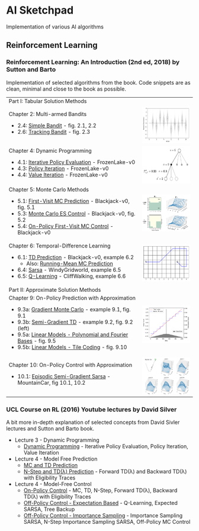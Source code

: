 # AI Sketchpad

Implementation of various AI algorithms




## Reinforcement Learning

### Reinforcement Learning: An Introduction (2nd ed, 2018) by Sutton and Barto

Implementation of selected algorithms from the book. Code snippets are as clean, minimal and close to the book as possible.

<table>
  <tr><td> Part I: Tabular Solution Methods <td/></tr>
 
  <tr>
    <td>
      <div>
        Chapter 2: Multi-armed Bandits
        <ul>
          <li> 2.4: <a href="RL_An_Introduction_2018/0204_Simple_Bandit.ipynb">Simple Bandit</a> - fig. 2.1, 2.2 </li>
          <li> 2.6: <a href="RL_An_Introduction_2018/0206_Tracking_Bandit.ipynb"> Tracking Bandit</a> - fig. 2.3 </li>
        </ul>
      </div>
    </td>
    <td style="border-color: white;">
      <img height="100" src="RL_An_Introduction_2018/assets/fig_0201.png"/>
    </td>
  </tr>

  <tr>
    <td>
      <div>
        Chapter 4: Dynamic Programming
        <ul>
          <li> 4.1: <a href="RL_An_Introduction_2018/0401_Iterative_Policy_Evaluation.ipynb">Iterative Policy Evaluation</a> - FrozenLake-v0 <!--gw 4.1 --> </li>
          <li> 4.3: <a href="RL_An_Introduction_2018/0403_Policy_Iteration.ipynb">Policy Iteration</a> - FrozenLake-v0 <!--gw, car-re, e4.2 f4.2 --> </li>
          <li> 4.4: <a href="RL_An_Introduction_2018/0404_Value_Iteration.ipynb">Value Iteration</a> - FrozenLake-v0 <!-- gambler problem, fig 4.3 --> </li>
        </ul>
      </div>
    </td>
    <td style="border-color: white;">
      <img height="100" src="RL_An_Introduction_2018/assets/0401_model_diagram.png"/>
    </td>
  </tr>
  
  
  <tr>
    <td>
      <div>
        Chapter 5: Monte Carlo Methods
        <ul>
          <li> 5.1: <a href="RL_An_Introduction_2018/0501_First_Visit_MC_Prediction.ipynb">First-Visit MC Prediction</a> - Blackjack-v0, fig. 5.1 </li>
          <li> 5.3: <a href="RL_An_Introduction_2018/0503_Monte_Carlo_ES_Control.ipynb">Monte Carlo ES Control</a> - Blackjack-v0, fig. 5.2 </li>
          <li> 5.4: <a href="RL_An_Introduction_2018/0504_On_Policy_First_Visit_MC_Control.ipynb">On-Policy First-Visit MC Control</a> - Blackjack-v0 </li>
        </ul>
      </div>
    </td>
    <td style="border-color: white;">
      <img height="100" src="RL_An_Introduction_2018/assets/fig_0503.png"/>
    </td>
  </tr>
  
  <tr>
    <td>
      <div>
        Chapter 6: Temporal-Difference Learning
        <ul>
          <li> 6.1: <a href="RL_An_Introduction_2018/0601_TD_Prediction.ipynb">TD Prediction</a> - Blackjack-v0, example 6.2 
              <ul><li> Also: <a href="RL_An_Introduction_2018/0601_TD_Prediction.ipynb">Running-Mean MC Prediction</a> </li></ul>
          </li>
          <li> 6.4: <a href="RL_An_Introduction_2018/0604_Sarsa.ipynb">Sarsa</a> - WindyGridworld, example 6.5 </li>
          <li> 6.5: <a href="RL_An_Introduction_2018/0605_Q_Learning.ipynb">Q-Learning</a> - CliffWalking, example 6.6 </li>
        </ul>
      </div>
    </td>
    <td style="border-color: white;">
      <img height="100" src="RL_An_Introduction_2018/assets/fig_0604a.png"/>
    </td>
  </tr>

  <tr><td> Part II: Approximate Solution Methods <td/></tr>
  
  <tr>
    <td>
      <div>
        Chapter 9: On-Policy Prediction with Approximation
        <ul>
          <li> 9.3a: <a href="RL_An_Introduction_2018/0903a_Gradient_MC.ipynb">Gradient Monte Carlo</a> - example 9.1, fig. 9.1 <!-- calc "true" --> </li>
          <li> 9.3b: <a href="RL_An_Introduction_2018/0903b_Semi_Gradient_TD.ipynb">Semi-Gradient TD</a> - example 9.2, fig. 9.2 (left) </li>
          <li> 9.5a: <a href="RL_An_Introduction_2018/0905a_LM_Poly_Fourier.ipynb">Linear Models - Polynomial and Fourier Bases</a> - fig. 9.5 </li>
          <li> 9.5b: <a href="RL_An_Introduction_2018/0905b_LM_Tile_Coding.ipynb">Linear Models - Tile Coding</a> - fig. 9.10 </li>
        </ul>
      </div>
    </td>
    <td style="border-color: white;">
      <img height="100" src="RL_An_Introduction_2018/assets/fig_0901.png"/>
    </td>
  </tr>
  
  <tr>
    <td>
      <div>
        Chapter 10: On-Policy Control with Approximation
        <ul>
          <li> 10.1: <a href="RL_An_Introduction_2018/1001_Episodic_Semi_Gradient_Sarsa.ipynb">Episodic Semi-Gradient Sarsa</a> - MountainCar, fig 10.1, 10.2 </li>
        </ul>
      </div>
    </td>
    <td style="border-color: white;">
      <img height="100" src="RL_An_Introduction_2018/assets/fig_1001.png"/>
    </td>
  </tr>

<!--
  <tr>
    <td>
      <div>
        Chapter Chapter
        <ul>
          <li> <a href=""></a> </li>
          <li> <a href=""></a> </li>
        </ul>
      </div>
    </td>
    <td style="border-color: white;">
      <img height="100" src=""/>
    </td>
  </tr>
-->
  
</table>


<!--
## Reinforcement Learning
### Reinforcement Learning: An Introduction (2nd ed, 2018) by Sutton and Barto
* Part I: Tabular Solution Methods
  * Chapter 2: Multi-armed Bandits
    * 2.4: [Simple Bandit](RL_An_Introduction_2018/0204_Simple_Bandit.ipynb) - fig. 2.1, 2.2
    * 2.6: [Tracking Bandit](RL_An_Introduction_2018/0206_Tracking_Bandit.ipynb) - fig. 2.3
  * Chapter 4: Dynamic Programming
    * 4.1: [Iterative Policy Evaluation](RL_An_Introduction_2018/0401_Iterative_Policy_Evaluation.ipynb) - FrozenLake-v0 
    * 4.3: [Policy Iteration](RL_An_Introduction_2018/0403_Policy_Iteration.ipynb) - FrozenLake-v0 
    * 4.4: [Value Iteration](RL_An_Introduction_2018/0404_Value_Iteration.ipynb) - FrozenLake-v0 
  * Chapter 5: Monte Carlo Methods
    * 5.1: [First-Visit MC Prediction](RL_An_Introduction_2018/0501_First_Visit_MC_Prediction.ipynb) - Blackjack-v0, fig. 5.1
    * 5.3: [Monte Carlo ES Control](RL_An_Introduction_2018/0503_Monte_Carlo_ES_Control.ipynb) - Blackjack-v0, fig. 5.2
    * 5.4: [On-Policy First-Visit MC Control](RL_An_Introduction_2018/0504_On_Policy_First_Visit_MC_Control.ipynb) - Blackjack-v0
  * Chapter 6: Temporal-Difference Learning
    * 6.1: [TD Prediction](RL_An_Introduction_2018/0601_TD_Prediction.ipynb) - Blackjack-v0, example 6.2, [Running-Mean MC Prediction](RL_An_Introduction_2018/0601_TD_Prediction.ipynb#Right-figure) alg.
    * 6.4: [Sarsa](RL_An_Introduction_2018/0604_Sarsa.ipynb) - WindyGridworld, example 6.5
    * 6.5: [Q-Learning](RL_An_Introduction_2018/0605_Q_Learning.ipynb) - CliffWalking, example 6.6
* Part II: Approximate Solution Methods
  * Chapter 9: On-Policy Prediction with Approximation
    * 9.3a: [Gradient Monte Carlo](RL_An_Introduction_2018/0903a_Gradient_MC.ipynb) - example 9.1, fig. 9.1 
    * 9.3b: [Semi-Gradient TD](RL_An_Introduction_2018/0903b_Semi_Gradient_TD.ipynb) - example 9.2, fig. 9.2 (left)
    * 9.5a: [Linear Models - Polynomial and Fourier Bases](RL_An_Introduction_2018/0905a_LM_Poly_Fourier.ipynb) - fig. 9.5
    * 9.5b: [Linear Models - Tile Coding](RL_An_Introduction_2018/0905b_LM_Tile_Coding.ipynb) - fig. 9.10
  * Chapter 10: On-Policy Control with Approximation
    * 10.1: [Episodic Semi-Gradient Sarsa](RL_An_Introduction_2018/1001_Episodic_Semi_Gradient_Sarsa.ipynb) - MountainCar, fig 10.1, 10.2
-->


<!-- 4.1    gw 4.1 -->
<!-- 4.3    gw, car-re, e4.2 f4.2 -->
<!-- 4.4    gambler problem, fig 4.3 -->
<!-- 9.3a   calc "true" -->

<!--* Chapter 1: Introduction -->
<!--  * Section 1.5: [Tic-Tac-Toe]() -->

<!--  * Section 2.7: [UCB Bandit]() - plot figure 2.4 -->
<!--  * Section 2.8: [Gradient Bandit]() - plot figure 2.5 -->
<!--  * Section 2.10: [Bandit Parameter Study]() - plot figure 2.6 -->

<!--  * Section 5.6: [Off-Policy MC Prediction](RL_An_Introduction_2018/0506_Off_Policy_MC_Prediction.ipynb) - fig. 5.3, 5.4-->
<!--  * Section 5.7: [Off-Policy MC Control](RL_An_Introduction_2018/0507_Off_Policy_MC_Control.ipynb) -->
<!--  * Section 5.8*: discounting aware IS -->
<!--  * Section 5.9*: per-decision IS -->

<!--  * Section 6.3: batch TD and MC - figure 6.2 -->
<!--  * Section 6.6: Expected Sarsa - figure 6.3, compare corridor? -->
<!--  * Section 6.7: Double Q-Learning - example 6.5 -->

<!--  * Section 7.1: N-Step TD Prediction - figure 7.2 -->
<!--  * Section 7.2: N-Step Sarsa - figure 7.4, +compare corridor? -->
<!--  * Section 7.3: Off-Policy N-Step Sarsa - importance sampling -->
<!--  * Section 7.5: N-Step Tree Backup -->
<!--  * Section 7.6: N-Step Q(phi?) - unifying algorithm -->

<!--  * Section 8.1: Random-Sample One-Step Tabular Q-Planning -->
<!--  * Section 8.2: Tabular Dyna-Q - dyna maze, fig 8.2, 8.3 -->
<!--  * Section 8.3: Fig 8.4, 8.5 (model is wrong) -->
<!--  * Section 8.4: Prioritized sweeping - example 8.4 -->
<!--  * Section 8.5: expected vs sample updates - figure 8.7 -->
<!--  * Section 8.6: trajectorry sampling - figure 8.8 -->
<!--  * Section 8.8, 8.9, 8.10, 8.11: planning at decision time - .. - MCTS -->

<!-- * Section 9.4 [N-Step Semi-Gradient TD]() - fig 9.2 (right)? -->
<!-- * Section 9.5 [Coarse Coding]() - square wave, fig 9.8 -->
<!-- * Section 9.8 [Least-Squares TD]() -->

<!-- * Section 10.2: [Semi-Gradient N-Step Sarsa]() - fig 10.3, 10.4 -->
<!-- * Section 10.3: [Differential Semi-Gradient Sarsa]() - avg. reward, fig. 10.5 -->
<!-- * Section 10.3: [Differential Semi-Gradient N-Step Sarsa]() -->

<!-- * Section 11.2* Off-policy divergence, fig 11.2 -->
<!-- * Section 11.7* Gradient-TD Methods fig 11.5 -->
<!-- * Section 11.8* Emphatic-TD Methods fig 11.5 -->

<!-- * Section 12.2: TD(λ) fig 12.3 -->
<!-- * Section 12.5: True Online TD(λ) fig 12.8 -->
<!-- * Section 12.7: Sarsa(λ) and True Online Sarsa(λ) - fig. 12.10, 12.11 -->
<!-- * Section 12.13: fig 12.14 -->

<!-- * Section 13.3: REINFORCE -->
<!-- * Section 13.4: REINFORCE with Baseline -->
<!-- * Section 13.5: One-Step Actor-Critic & Actor-Critic with Eligibility Traces (episodic) -->
<!-- * Section 13.6: Actor-Critic with Eligibility Traces (continuing) -->

<!--
* Linear Functions
  * Buckets
  * Tiles
* On-policy control - mountain car
* average reward [...]
* eligibility traces[...]
* policy gradients [...]
-->

### UCL Course on RL (2016) Youtube lectures by David Silver

A bit more in-depth explanation of selected concepts from David Sivler lectures and Sutton and Barto book.

* Lecture 3 - Dynamic Programming
  * [Dynamic Programming](UCL_Course_on_RL/Lecture03_DP/DynamicProgramming.ipynb) - Iterative Policy Evaluation, Policy Iteration, Value Iteration
* Lecture 4 - Model Free Prediction
  * [MC and TD Prediction](UCL_Course_on_RL/Lecture04_Pred/ModelFreePrediction_Part1.ipynb)
  * [N-Step and TD(λ) Prediction](UCL_Course_on_RL/Lecture04_Pred/ModelFreePrediction_Part2.ipynb) - Forward TD(λ) and Backward TD(λ) with Eligibility Traces
* Lecture 4 - Model-Free Control
  * [On-Policy Control](UCL_Course_on_RL/Lecture05_Ctrl/ModelFreeControl_Part1.ipynb) - MC, TD, N-Step, Forward TD(λ), Backward TD(λ) with Eligibility Traces
  * [Off-Policy Control - Expectation Based](UCL_Course_on_RL/Lecture05_Ctrl/ModelFreeControl_Part2.ipynb) - Q-Learning, Expected SARSA, Tree Backup
  * [Off-Policy Control - Importance Sampling](UCL_Course_on_RL/Lecture05_Ctrl/ModelFreeControl_Part3.ipynb) - Importance Sampling SARSA, N-Step Importance Sampling SARSA, Off-Policy MC Control

